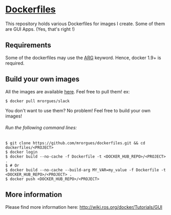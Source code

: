 # [Dockerfiles](https://github.com/mrorgues/dockerfiles)

This repository holds various Dockerfiles for images I create.
Some of them are GUI Apps. (Yes, that's right !)

## Requirements

Some of the dockerfiles may use the [ARG](https://docs.docker.com/engine/reference/builder/#arg) keyword.
Hence, docker 1.9+ is required.

## Build your own images

All the images are available [here](https://hub.docker.com/u/mrorgues/). Feel free to pull them!
ex:
```
$ docker pull mrorgues/slack
```

You don't want to use them? No problem! Feel free to build your own images!

###### Run the following command lines:

```
$ git clone https://github.com/mrorgues/dockerfiles.git && cd dockerfiles/<PROJECT>
$ docker login
$ docker build --no-cache -f Dockerfile -t <DOCKER_HUB_REPO>/<PROJECT> .
$ # Or
$ docker build --no-cache --build-arg MY_VAR=my_value -f Dockerfile -t <DOCKER_HUB_REPO>/<PROJECT> .
$ docker push <DOCKER_HUB_REPO>/<PROJECT>

```

## More information
Please find more information here: http://wiki.ros.org/docker/Tutorials/GUI
